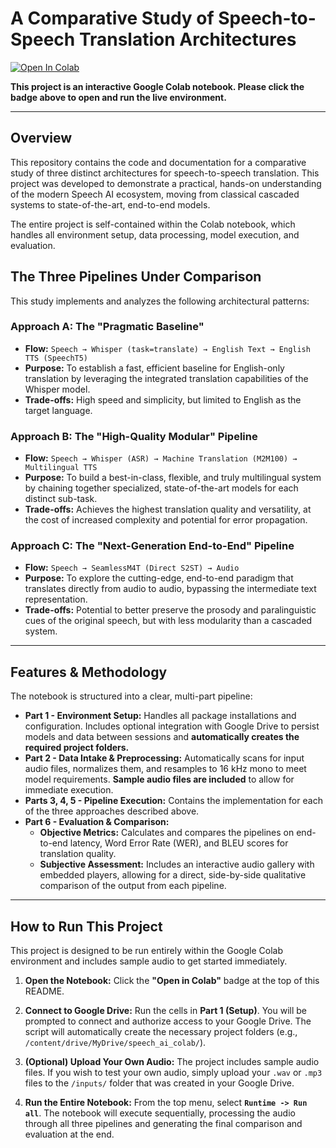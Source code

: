 # A Comparative Study of Speech-to-Speech Translation Architectures

[![Open In Colab]([https://colab.research.google.com/assets/colab-badge.svg)](YOUR_SHAREABLE_COLAB_LINK_HERE](https://colab.research.google.com/drive/1c8dT49CVwtNWG-yWGsKG5oorVwsYyZQm?usp=sharing))

**This project is an interactive Google Colab notebook. Please click the badge above to open and run the live environment.**

---

## Overview

This repository contains the code and documentation for a comparative study of three distinct architectures for speech-to-speech translation. This project was developed to demonstrate a practical, hands-on understanding of the modern Speech AI ecosystem, moving from classical cascaded systems to state-of-the-art, end-to-end models.

The entire project is self-contained within the Colab notebook, which handles all environment setup, data processing, model execution, and evaluation.

## The Three Pipelines Under Comparison

This study implements and analyzes the following architectural patterns:

### Approach A: The "Pragmatic Baseline"
*   **Flow:** `Speech → Whisper (task=translate) → English Text → English TTS (SpeechT5)`
*   **Purpose:** To establish a fast, efficient baseline for English-only translation by leveraging the integrated translation capabilities of the Whisper model.
*   **Trade-offs:** High speed and simplicity, but limited to English as the target language.

### Approach B: The "High-Quality Modular" Pipeline
*   **Flow:** `Speech → Whisper (ASR) → Machine Translation (M2M100) → Multilingual TTS`
*   **Purpose:** To build a best-in-class, flexible, and truly multilingual system by chaining together specialized, state-of-the-art models for each distinct sub-task.
*   **Trade-offs:** Achieves the highest translation quality and versatility, at the cost of increased complexity and potential for error propagation.

### Approach C: The "Next-Generation End-to-End" Pipeline
*   **Flow:** `Speech → SeamlessM4T (Direct S2ST) → Audio`
*   **Purpose:** To explore the cutting-edge, end-to-end paradigm that translates directly from audio to audio, bypassing the intermediate text representation.
*   **Trade-offs:** Potential to better preserve the prosody and paralinguistic cues of the original speech, but with less modularity than a cascaded system.

---

## Features & Methodology

The notebook is structured into a clear, multi-part pipeline:

*   **Part 1 - Environment Setup:** Handles all package installations and configuration. Includes optional integration with Google Drive to persist models and data between sessions and **automatically creates the required project folders.**
*   **Part 2 - Data Intake & Preprocessing:** Automatically scans for input audio files, normalizes them, and resamples to 16 kHz mono to meet model requirements. **Sample audio files are included** to allow for immediate execution.
*   **Parts 3, 4, 5 - Pipeline Execution:** Contains the implementation for each of the three approaches described above.
*   **Part 6 - Evaluation & Comparison:**
    *   **Objective Metrics:** Calculates and compares the pipelines on end-to-end latency, Word Error Rate (WER), and BLEU scores for translation quality.
    *   **Subjective Assessment:** Includes an interactive audio gallery with embedded players, allowing for a direct, side-by-side qualitative comparison of the output from each pipeline.

---

## How to Run This Project

This project is designed to be run entirely within the Google Colab environment and includes sample audio to get started immediately.

1.  **Open the Notebook:** Click the **"Open in Colab"** badge at the top of this README.

2.  **Connect to Google Drive:** Run the cells in **Part 1 (Setup)**. You will be prompted to connect and authorize access to your Google Drive. The script will automatically create the necessary project folders (e.g., `/content/drive/MyDrive/speech_ai_colab/`).

3.  **(Optional) Upload Your Own Audio:** The project includes sample audio files. If you wish to test your own audio, simply upload your `.wav` or `.mp3` files to the `/inputs/` folder that was created in your Google Drive.

4.  **Run the Entire Notebook:** From the top menu, select **`Runtime -> Run all`**. The notebook will execute sequentially, processing the audio through all three pipelines and generating the final comparison and evaluation at the end.
